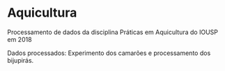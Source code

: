 # Aquicultura
Processamento de dados da disciplina Práticas em Aquicultura do IOUSP em 2018

Dados processados: Experimento dos camarões e processamento dos bijupirás.
